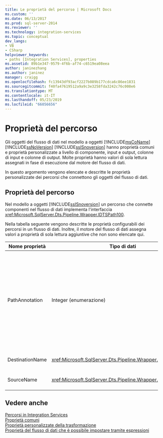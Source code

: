 ```yaml
---
title: Le proprietà del percorso | Microsoft Docs
ms.custom: ''
ms.date: 06/13/2017
ms.prod: sql-server-2014
ms.reviewer: ''
ms.technology: integration-services
ms.topic: conceptual
dev_langs:
- VB
- CSharp
helpviewer_keywords:
- paths [Integration Services], properties
ms.assetid: 89b1e347-9579-4f6b-af74-c6519ea08eea
author: janinezhang
ms.author: janinez
manager: craigg
ms.openlocfilehash: fc13943df93acf2227b089b177cdca6c86ee1831
ms.sourcegitcommit: f40fa47619512a9a9c3e3258fda3242c76c008e6
ms.translationtype: MT
ms.contentlocale: it-IT
ms.lasthandoff: 05/23/2019
ms.locfileid: "66056656"
---
```

# <a name="path-properties"></a>Proprietà del percorso
  Gli oggetti del flusso di dati nel modello a oggetti [!INCLUDE[msCoName](../includes/msconame-md.md)] [!INCLUDE[ssNoVersion](../includes/ssnoversion-md.md)] [!INCLUDE[ssISnoversion](../includes/ssisnoversion-md.md)] hanno proprietà comuni e proprietà personalizzate a livello di componente, input e output, colonne di input e colonne di output. Molte proprietà hanno valori di sola lettura assegnati in fase di esecuzione dal motore del flusso di dati.  
  
 In questo argomento vengono elencate e descritte le proprietà personalizzate dei percorsi che connettono gli oggetti del flusso di dati.  
  
## <a name="path-properties"></a>Proprietà del percorso  
 Nel modello a oggetti [!INCLUDE[ssISnoversion](../includes/ssisnoversion-md.md)] un percorso che connette componenti nel flusso di dati implementa l'interfaccia <xref:Microsoft.SqlServer.Dts.Pipeline.Wrapper.IDTSPath100>.  
  
 Nella tabella seguente vengono descritte le proprietà configurabili dei percorsi in un flusso di dati. Inoltre, il motore del flusso di dati assegna valori a proprietà di sola lettura aggiuntive che non sono elencate qui.  
  
|Nome proprietà|Tipo di dati|Descrizione|  
|-------------------|---------------|-----------------|  
|PathAnnotation|Integer (enumerazione)|Un valore che indica se un'annotazione deve essere visualizzata con il percorso sulla superficie dell'area di progettazione. I valori possibili sono `AsNeeded`, `SourceName`, `PathName` e `Never`. Il valore predefinito è `AsNeeded`.|  
|DestinationName|<xref:Microsoft.SqlServer.Dts.Pipeline.Wrapper.IDTSInput100>|L'input associato al percorso.|  
|SourceName|<xref:Microsoft.SqlServer.Dts.Pipeline.Wrapper.IDTSOutput100>|L'output associato al percorso.|  
  
## <a name="see-also"></a>Vedere anche  
 [Percorsi in Integration Services](data-flow/integration-services-paths.md)   
 [Proprietà comuni](../../2014/integration-services/common-properties.md)   
 [Proprietà personalizzate della trasformazione](data-flow/transformations/transformation-custom-properties.md)   
 [Proprietà del flusso di dati che è possibile impostare tramite espressioni](../../2014/integration-services/data-flow-properties-that-can-be-set-by-using-expressions.md)  
  
  

